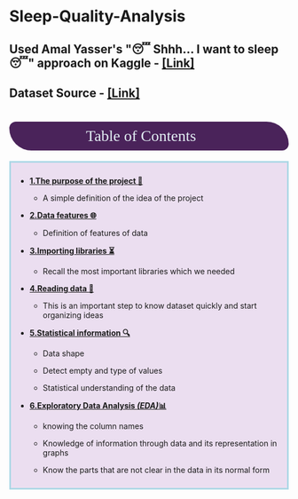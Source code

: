 # Sleep-Quality-Analysis
## Used Amal Yasser's "😴 Shhh... I want to sleep 😴" approach on Kaggle - <a href="https://www.kaggle.com/code/amalyasser/shhh-i-want-to-sleep">[Link]</a>
## Dataset Source - <a href="https://www.kaggle.com/datasets/uom190346a/sleep-health-and-lifestyle-dataset/data">[Link]</a>

# <p style="padding:10px;background-color:#4A235A ;margin:0;color:#E2EEF3;font-family:newtimeroman;font-size:100%;text-align:center;border-radius: 15px 50px;overflow:hidden;font-weight:500">Table of Contents 🏢</p>

<div style = 'border : 3px solid lightblue; background-color:#EBDEF0 ; ;padding:10px'>


* **[1.The purpose of the project 🔐](#1)**

  - A simple definition of the idea of ​​the project
   
   
* **[2.Data features 🌐](#2)**

  - Definition of features of data 
  
  
* **[3.Importing libraries ⏳](#3)**  

   - Recall the most important libraries which we needed
   
   
* **[4.Reading data 📖](#4)**

   - This is an important step to know dataset quickly and start organizing ideas
   
   
* **[5.Statistical information 🔍](#5)**

   - Data shape
   
   - Detect empty and type of values
   
   - Statistical understanding of the data
   
   
* **[6.Exploratory Data Analysis *(EDA)*📊](#6)**
    
   - knowing the column names

   - Knowledge of information through data and its representation in graphs
   
   - Know the parts that are not clear in the data in its normal form
